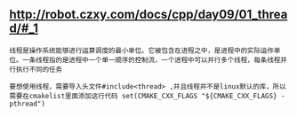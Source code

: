 ## http://robot.czxy.com/docs/cpp/day09/01_thread/#_1

    线程是操作系统能够进行运算调度的最小单位。它被包含在进程之中，是进程中的实际运作单位。一条线程指的是进程中一个单一顺序的控制流，一个进程中可以并行多个线程，每条线程并行执行不同的任务

    要想使用线程，需要导入头文件#include<thread> ,并且线程并不是linux默认的库，所以需要在cmakelist里面添加这行代码 set(CMAKE_CXX_FLAGS "${CMAKE_CXX_FLAGS} -pthread")


